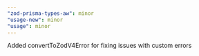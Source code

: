 ```yaml
---
"zod-prisma-types-aw": minor
"usage-new": minor
"usage": minor
---
```


Added convertToZodV4Error for fixing issues with custom errors

